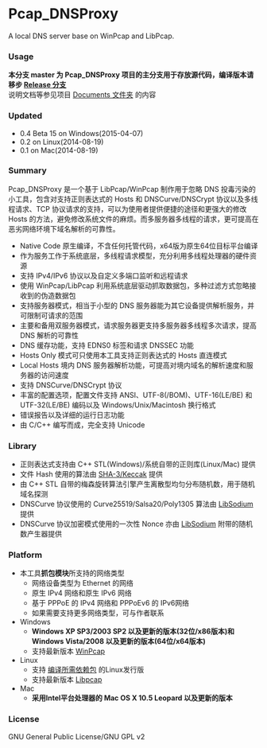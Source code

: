 ﻿Pcap_DNSProxy
=====
A local DNS server base on WinPcap and LibPcap. 

### Usage
**本分支 master 为 Pcap_DNSProxy 项目的主分支用于存放源代码，编译版本请移步 [Release 分支](https://github.com/chengr28/Pcap_DNSProxy/tree/Release)**<br />
说明文档等参见项目 [Documents 文件夹](https://github.com/chengr28/Pcap_DNSProxy/tree/master/Documents) 的内容

### Updated
* 0.4 Beta 15 on Windows(2015-04-07)
* 0.2 on Linux(2014-08-19)
* 0.1 on Mac(2014-08-19)

### Summary
Pcap_DNSProxy 是一个基于 LibPcap/WinPcap 制作用于忽略 DNS 投毒污染的小工具，包含对支持正则表达式的 Hosts 和 DNSCurve/DNSCrypt 协议以及多线程请求、TCP 协议请求的支持，可以为使用者提供便捷的途径和更强大的修改 Hosts 的方法，避免修改系统文件的麻烦。而多服务器多线程的请求，更可提高在恶劣网络环境下域名解析的可靠性。
* Native Code 原生编译，不含任何托管代码，x64版为原生64位目标平台编译
* 作为服务工作于系统底层，多线程请求模型，充分利用多线程处理器的硬件资源
* 支持 IPv4/IPv6 协议以及自定义多端口监听和远程请求
* 使用 WinPcap/LibPcap 利用系统底层驱动抓取数据包，多种过滤方式忽略接收到的伪造数据包
* 支持服务器模式，相当于小型的 DNS 服务器能为其它设备提供解析服务，并可限制可请求的范围
* 主要和备用双服务器模式，请求服务器更支持多服务器多线程多次请求，提高 DNS 解析的可靠性
* DNS 缓存功能，支持 EDNS0 标签和请求 DNSSEC 功能
* Hosts Only 模式可只使用本工具支持正则表达式的 Hosts 直连模式
* Local Hosts 境内 DNS 服务器解析功能，可提高对境内域名的解析速度和服务器的访问速度
* 支持 DNSCurve/DNSCrypt 协议
* 丰富的配置选项，配置文件支持 ANSI、UTF-8(/BOM)、UTF-16(LE/BE) 和 UTF-32(LE/BE) 编码以及 Windows/Unix/Macintosh 换行格式
* 错误报告以及详细的运行日志功能
* 由 C/C++ 编写而成，完全支持 Unicode

### Library
* 正则表达式支持由 C++ STL(Windows)/系统自带的正则库(Linux/Mac) 提供
* 文件 Hash 使用的算法由 [SHA-3/Keccak](http://keccak.noekeon.org) 提供
* 由 C++ STL 自带的梅森旋转算法引擎产生离散型均匀分布随机数，用于随机域名探测
* DNSCurve 协议使用的 Curve25519/Salsa20/Poly1305 算法由 [LibSodium](https://github.com/jedisct1/libsodium) 提供
* DNSCurve 协议加密模式使用的一次性 Nonce 亦由 [LibSodium](https://github.com/jedisct1/libsodium) 附带的随机数产生器提供

### Platform
* 本工具**抓包模块**所支持的网络类型
  * 网络设备类型为 Ethernet 的网络
  * 原生 IPv4 网络和原生 IPv6 网络
  * 基于 PPPoE 的 IPv4 网络和 PPPoEv6 的 IPv6网络
  * 如果需要支持更多网络类型，可与作者联系
* Windows
    * **Windows XP SP3/2003 SP2 以及更新的版本(32位/x86版本)和 Windows Vista/2008 以及更新的版本(64位/x64版本)**
    * 支持最新版本 [WinPcap](http://www.winpcap.org/install/default.htm)
* Linux
    * 支持 [编译所需依赖包](https://github.com/chengr28/Pcap_DNSProxy/wiki/ReadMe_Linux) 的Linux发行版
    * 支持最新版本 [Libpcap](http://www.tcpdump.org)
* Mac
    * **采用Intel平台处理器的 Mac OS X 10.5 Leopard 以及更新的版本**

### License
GNU General Public License/GNU GPL v2
